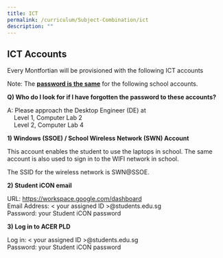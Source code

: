 ```yaml
---
title: ICT
permalink: /curriculum/Subject-Combination/ict
description: ""
---
```


## ICT Accounts

Every Montfortian will be provisioned with the following ICT accounts
  

Note: The <strong><u>password is the same</u></strong> for the following school accounts.


**Q) Who do I look for if I have forgotten the password to these accounts?**

A: Please approach the Desktop Engineer (DE) at    
    Level 1, Computer Lab 2    
    Level 2, Computer Lab 4  

**1) Windows (SSOE) / School Wireless Network (SWN) Account**

This account enables the student to use the laptops in school. The same account is also used to sign in to the WIFI network in school. 

The SSID for the wireless network is SWN@SSOE.

**2) Student iCON email**

URL: https://workspace.google.com/dashboard    
Email Address: < your assigned ID >@students.edu.sg   
Password: your Student iCON password

  

**3) Log in to ACER PLD**

Log in: < your assigned ID >@students.edu.sg   
Password: your Student iCON password